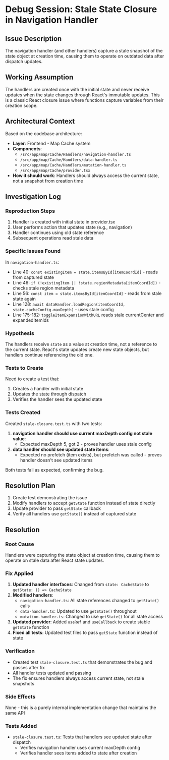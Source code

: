 # Debug Session: Stale State Closure in Navigation Handler

## Issue Description
The navigation handler (and other handlers) capture a stale snapshot of the state object at creation time, causing them to operate on outdated data after dispatch updates.

## Working Assumption
The handlers are created once with the initial state and never receive updates when the state changes through React's immutable updates. This is a classic React closure issue where functions capture variables from their creation scope.

## Architectural Context
Based on the codebase architecture:
- **Layer**: Frontend - Map Cache system
- **Components**: 
  - `/src/app/map/Cache/Handlers/navigation-handler.ts`
  - `/src/app/map/Cache/Handlers/data-handler.ts`
  - `/src/app/map/Cache/Handlers/mutation-handler.ts`
  - `/src/app/map/Cache/provider.tsx`
- **How it should work**: Handlers should always access the current state, not a snapshot from creation time

## Investigation Log

### Reproduction Steps
1. Handler is created with initial state in provider.tsx
2. User performs action that updates state (e.g., navigation)
3. Handler continues using old state reference
4. Subsequent operations read stale data

### Specific Issues Found
In `navigation-handler.ts`:
- Line 40: `const existingItem = state.itemsById[itemCoordId]` - reads from captured state
- Line 46: `if (!existingItem || !state.regionMetadata[itemCoordId])` - checks stale region metadata
- Line 56: `const item = state.itemsById[itemCoordId]` - reads from stale state again
- Line 128: `await dataHandler.loadRegion(itemCoordId, state.cacheConfig.maxDepth)` - uses stale config
- Line 175-182: `toggleItemExpansionWithURL` reads stale currentCenter and expandedItemIds

### Hypothesis
The handlers receive `state` as a value at creation time, not a reference to the current state. React's state updates create new state objects, but handlers continue referencing the old one.

### Tests to Create
Need to create a test that:
1. Creates a handler with initial state
2. Updates the state through dispatch
3. Verifies the handler sees the updated state

### Tests Created
Created `stale-closure.test.ts` with two tests:
1. **navigation handler should use current maxDepth config not stale value**: 
   - Expected maxDepth 5, got 2 - proves handler uses stale config
2. **data handler should see updated state items**:
   - Expected no prefetch (item exists), but prefetch was called - proves handler doesn't see updated items

Both tests fail as expected, confirming the bug.

## Resolution Plan
1. Create test demonstrating the issue
2. Modify handlers to accept `getState` function instead of state directly
3. Update provider to pass `getState` callback
4. Verify all handlers use `getState()` instead of captured state

## Resolution

### Root Cause
Handlers were capturing the state object at creation time, causing them to operate on stale data after React state updates.

### Fix Applied
1. **Updated handler interfaces**: Changed from `state: CacheState` to `getState: () => CacheState`
2. **Modified handlers**:
   - `navigation-handler.ts`: All state references changed to `getState()` calls
   - `data-handler.ts`: Updated to use `getState()` throughout
   - `mutation-handler.ts`: Changed to use `getState()` for all state access
3. **Updated provider**: Added `useRef` and `useCallback` to create stable `getState` function
4. **Fixed all tests**: Updated test files to pass `getState` function instead of state

### Verification
- Created test `stale-closure.test.ts` that demonstrates the bug and passes after fix
- All handler tests updated and passing
- The fix ensures handlers always access current state, not stale snapshots

### Side Effects
None - this is a purely internal implementation change that maintains the same API

### Tests Added
- `stale-closure.test.ts`: Tests that handlers see updated state after dispatch
  - Verifies navigation handler uses current maxDepth config
  - Verifies handler sees items added to state after creation